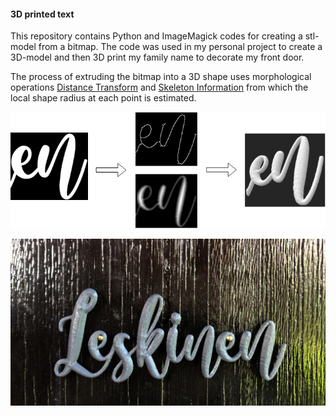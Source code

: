 #### 3D printed text
This repository contains Python and ImageMagick codes for creating a stl-model from a bitmap. The code was used in my personal project to create a 3D-model and then 3D print my family name to decorate my front door.

The process of extruding the bitmap into a 3D shape uses morphological operations [Distance Transform](http://www.imagemagick.org/Usage/morphology/#distance) and [Skeleton Information](http://www.imagemagick.org/Usage/morphology/#skeleton_info) from which the local shape radius at each point is estimated. 

![3D process](https://raw.githubusercontent.com/ptleskin/printed_3D_text/master/images/3DProcess.png)

![Final 3D print](https://raw.githubusercontent.com/ptleskin/printed_3D_text/master/images/IMG_0749.png)
